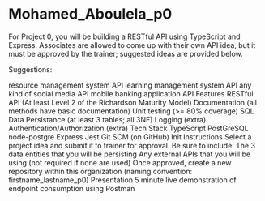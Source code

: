 # Mohamed_Aboulela_p0
For Project 0, you will be building a RESTful API using TypeScript and Express. Associates are allowed to come up with their own API idea, but it must be approved by the trainer; suggested ideas are provided below.

Suggestions:

resource management system API
learning management system API
any kind of social media API
mobile banking application API
Features
 RESTful API (At least Level 2 of the Richardson Maturity Model)
 Documentation (all methods have basic documentation)
 Unit testing (>= 80% coverage)
 SQL Data Persistance (at least 3 tables; all 3NF)
 Logging (extra)
 Authentication/Authorization (extra)
Tech Stack
 TypeScript
 PostGreSQL
 node-postgre
 Express
 Jest
 Git SCM (on GitHub)
Init Instructions
Select a project idea and submit it to trainer for approval. Be sure to include:
The 3 data entities that you will be persisting
Any external APIs that you will be using (not required if none are used)
Once approved, create a new repository within this organization (naming convention: firstname_lastname_p0)
Presentation
 5 minute live demonstration of endpoint consumption using Postman

